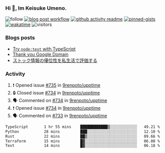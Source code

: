 ### Hi 👋, Im Keisuke Umeno.

<!--
**9renpoto/9renpoto** is a ✨ _special_ ✨ repository because its `README.md` (this file) appears on your GitHub profile.

Here are some ideas to get you started:

- 🔭 I’m currently working on ...
- 🌱 I’m currently learning ...
- 👯 I’m looking to collaborate on ...
- 🤔 I’m looking for help with ...
- 💬 Ask me about ...
- 📫 How to reach me: ...
- 😄 Pronouns: ...
- ⚡ Fun fact: ...
-->

![follow](https://img.shields.io/github/followers/9renpoto?label=Follow&style=social)
[![blog post workflow](https://github.com/9renpoto/9renpoto/actions/workflows/blog.yml/badge.svg)](https://github.com/9renpoto/9renpoto/actions/workflows/blog.yml)
[![github activity readme](https://github.com/9renpoto/9renpoto/actions/workflows/activity.yml/badge.svg)](https://github.com/9renpoto/9renpoto/actions/workflows/activity.yml)
[![pinned-gists](https://github.com/9renpoto/9renpoto/actions/workflows/pin-gist.yml/badge.svg)](https://github.com/9renpoto/9renpoto/actions/workflows/pin-gist.yml)
[![wakatime](https://github.com/9renpoto/9renpoto/actions/workflows/waka-readme-status.yml/badge.svg)](https://github.com/9renpoto/9renpoto/actions/workflows/waka-readme-status.yml)
![visitors](https://komarev.com/ghpvc/?username=9renpoto&label=Profile%20views&color=0e75b6&style=flat)

### Blogs posts

<!-- BLOG-POST-LIST:START -->
- [Try `node:test` with TypeScript](https://9renpoto.win/entry/2023/07/23/node-test-runner)
- [Thank you Google Domain](https://9renpoto.win/entry/2023/07/08/new-domain)
- [ストック情報の優位性を私生活で評価する](https://9renpoto.win/entry/2023/05/28/stock)
<!-- BLOG-POST-LIST:END -->

### Activity

<!--START_SECTION:activity-->
1. ❗ Opened issue [#735](https://github.com/9renpoto/upptime/issues/735) in [9renpoto/upptime](https://github.com/9renpoto/upptime)
2. 🔒 Closed issue [#734](https://github.com/9renpoto/upptime/issues/734) in [9renpoto/upptime](https://github.com/9renpoto/upptime)
3. 🗣 Commented on [#734](https://github.com/9renpoto/upptime/issues/734#issuecomment-1691471826) in [9renpoto/upptime](https://github.com/9renpoto/upptime)
4. ❗ Opened issue [#734](https://github.com/9renpoto/upptime/issues/734) in [9renpoto/upptime](https://github.com/9renpoto/upptime)
5. 🗣 Commented on [#733](https://github.com/9renpoto/upptime/issues/733#issuecomment-1690857003) in [9renpoto/upptime](https://github.com/9renpoto/upptime)
<!--END_SECTION:activity-->

<!--START_SECTION:waka-->

```txt
TypeScript       1 hr 55 mins    ████████████▒░░░░░░░░░░░░   49.21 %
Python           28 mins         ███░░░░░░░░░░░░░░░░░░░░░░   12.10 %
Rust             22 mins         ██▒░░░░░░░░░░░░░░░░░░░░░░   09.66 %
Terraform        15 mins         █▓░░░░░░░░░░░░░░░░░░░░░░░   06.80 %
Text             14 mins         █▓░░░░░░░░░░░░░░░░░░░░░░░   06.18 %
```

<!--END_SECTION:waka-->
